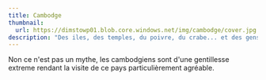 ```yaml
---
title: Cambodge
thumbnail:
  url: https://dimstowp01.blob.core.windows.net/img/cambodge/cover.jpg
description: "Des iles, des temples, du poivre, du crabe... et des gens agréables."
---
```


Non ce n'est pas un mythe, les cambodgiens sont d'une gentillesse extreme rendant la visite de ce pays particulièrement agréable.
